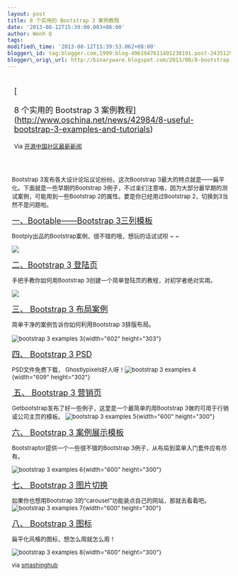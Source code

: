 ```yaml
--- 
layout: post 
title: 8 个实用的 Bootstrap 3 案例教程 
date: '2013-08-12T15:39:00.003+08:00' 
author: Wenh Q
tags:
modified\_time: '2013-08-12T15:39:53.062+08:00' 
blogger\_id: tag:blogger.com,1999:blog-4961947611491238191.post-2435129776741669545
blogger\_orig\_url: http://binaryware.blogspot.com/2013/08/8-bootstrap-3.html
---
```

<div style="margin: 10px; padding: 5px;">

<div style="font-size: 18px;">

[

8 个实用的 Bootstrap 3
案例教程](http://www.oschina.net/news/42984/8-useful-bootstrap-3-examples-and-tutorials)

</div>

<div style="font-size: 13px;">

Via [开源中国社区最新新闻](http://www.oschina.net/?from=rss)

</div>

</div>

<div style="font-size: 13px; padding: 15px 0 10px 10px;">

Bootstrap 3发布各大设计论坛议论纷纷。这次Bootstrap
3最大的特点就是——扁平化。下面就是一些早期的Bootstrap
3例子，不过亲们注意咯，因为大部分最早期的测试案例，可能用到一些Bootstrap
2的属性。要是你已经用过Bootstrap 2，切换到3当然不是问题啦。

<span style="font-size: 18px;">[一、Bootable——Bootstrap
3三列模板](http://www.bootply.com/render/69913)</span>

Bootply出品的Bootstrap案例，很不错的哦，想玩的话试试呗
~
~

![](http://static.oschina.net/uploads/space/2013/0807/090947_gLe1_179699.png)

<span style="font-size: 18px;">[二、Bootstrap 3
登陆页](http://www.williamghelfi.com/blog/2013/08/04/bootstrap-in-practice-a-landing-page/)</span>

手把手教你如何用Bootstrap 3创建一个简单登陆页的教程，对初学者绝对实用。

![](http://static.oschina.net/uploads/space/2013/0807/091324_FI4M_179699.jpg)

<span style="font-size: 18px;">[三、 Bootstrap 3
布局案例](http://dribbble.com/shots/1055080-Bootstrap-3-Example-Layout)</span>

简单干净的案例告诉你如何<span
style="font-size: 10pt; line-height: 1.5;">利用Bootstrap 3</span><span
style="font-size: 10pt; line-height: 1.5;">排版布局。</span>

![bootstrap 3 examples
3](http://static.oschina.net/uploads/img/201308/07102008_e1qW.png){width="602"
height="303"}



[<span style="font-size: 18px;">四、</span><span
style="font-size: 18px;"> Bootstrap 3
PSD</span>](http://ghostlypixels.com/freebies/twitter-bootstrap-3-psd)

PSD文件免费下载， Ghostlypixels好人呀！![bootstrap 3 examples
4](http://static.oschina.net/uploads/img/201308/07102008_2i8H.png){width="609"
height="302"}



[ <span style="font-size: 18px;">五、</span><span
style="font-size: 18px;"> Bootstrap 3
营销页</span>](http://examples.getbootstrap.com/jumbotron/index.html)

Getbootstrap发布了好一些例子，这里是一个最简单的用Bootstrap
3做的可用于行销或公司主页的模板。 ![bootstrap 3 examples
5](http://static.oschina.net/uploads/img/201308/07102009_czd4.png){width="600"
height="300"}



[<span style="font-size: 18px;">六、</span><span
style="font-size: 18px;"> Bootstrap 3
案例展示模板</span>](http://www.bootstraptor.com/bootstrap3)

Bootstraptor提供一个一些很不错的Bootstrap
3例子，从布局到菜单入门套件应有尽有。

![bootstrap 3 examples
6](http://static.oschina.net/uploads/img/201308/07102009_F5iM.png){width="600"
height="300"}



[<span style="font-size: 18px;">七、</span><span
style="font-size: 18px;"> Bootstrap 3
图片切换</span>](http://jasonbradley.me/examples/carousel/)

如果你也想用Bootstrap
3的“carousel”功能装点自己的网站，那就去看看吧。![bootstrap 3 examples
7](http://static.oschina.net/uploads/img/201308/07102009_gvql.png){width="600"
height="300"}

[<span style="font-size: 18px;">八、</span><span
style="font-size: 18px;"> Bootstrap 3
图标</span>](http://bootply.com/61521)

扁平化风格的图标，想怎么用就怎么用！

![bootstrap 3 examples
8](http://static.oschina.net/uploads/img/201308/07102010_sKBN.png){width="600"
height="300"}

via
[smashinghub](http://smashinghub.com/8-useful-bootstrap-3-examples-and-tutorials.htm)

</div>
